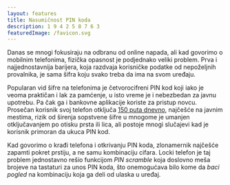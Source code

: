 ```yaml
---
layout: features
title: Nasumičnost PIN koda
description: 1 9 4 2 5 8 7 6 3
featuredImage: /favicon.svg
---
```


Danas se mnogi fokusiraju na odbranu od online napada, ali kad govorimo o mobilnim telefonima, fizička opasnost je podjednako veliki problem. Prva i najjednostavnija barijera, koja razdvaja korisničke podatke od nepoželjnih provalnika, je sama šifra koju svako treba da ima na svom uređaju.

Popularan vid šifre na telefonima je četvorocifreni PIN kod koji iako je veoma praktičan i lak za pamćenje, u isto vreme je i nebezbedan za javnu upotrebu. Pa čak ga i bankovne aplikacije koriste za pristup novcu. Prosečan korisnik svoj telefon otključa [150 puta dnevno](https://www.zippia.com/advice/smartphone-usage-statistics/), najčešće na javnim mestima, rizik od širenja sopstvene šifre u mnogome je umanjen otključavanjem po otisku prsta ili lica, ali postoje mnogi slučajevi kad je korisnik primoran da ukuca PIN kod.

Kad govorimo o krađi telefona i otkrivanju PIN koda, zlonamernik najčešće zapamti pokret prstiju, a ne samu kombinaciju cifara. Locki telefon je taj problem jednostavno rešio funkcijom _PIN scramble_ koja doslovno meša brojeve na tastaturi za unos PIN koda, što onemogućava bilo kome da _baci pogled_ na kombinaciju koja ga deli od ulaska u uređaj.

